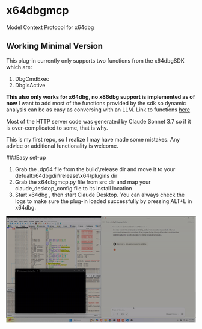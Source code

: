 # x64dbgmcp
Model Context Protocol for x64dbg

## Working Minimal Version
This plug-in currently only supports two functions from the x64dbgSDK which are:
1. DbgCmdExec
2. DbgIsActive

**This also only works for x64dbg, no x86dbg support is implemented as of now**
I want to add most of the functions provided by the sdk so dynamic analysis can be as easy as conversing with an LLM. Link to functions [here](https://help.x64dbg.com/en/latest/developers/functions/index.html)

Most of the HTTP server code was generated by Claude Sonnet 3.7 so if it is over-complicated to some, that is why. 

This is my first repo, so I realize I may have made some mistakes. Any advice or additional functionality is welcome.

###Easy set-up
1. Grab the .dp64 file from the build\release dir and move it to your defualtx64dbgdir\release\x64\plugins dir
2. Grab the x64dbgmcp.py file from src dir and map your claude_desktop_config file to its install location
3. Start x64dbg , then start Claude Desktop. You can always check the logs to make sure the plug-in loaded successfully by pressing ALT+L in x64dbg.


![Demo of Plug](./Showcase.gif)
